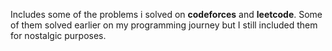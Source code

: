 Includes some of the problems i solved on **codeforces** and **leetcode**. Some of them solved earlier on my programming journey but I still included them for nostalgic purposes.
